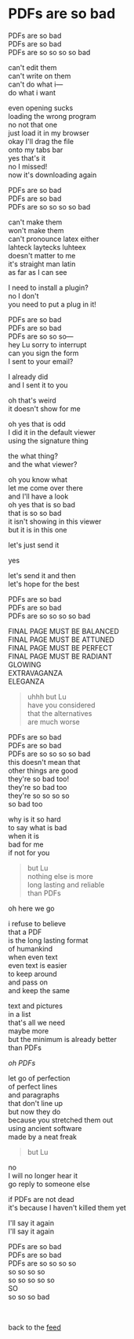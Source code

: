 # PDFs are so bad

PDFs are so bad\
PDFs are so bad\
PDFs are so so so so bad

can't edit them\
can't write on them\
can't do what i—\
do what i want 

even opening sucks\
loading the wrong program\
no not that one\
just load it in my browser\
okay I'll drag the file\
onto my tabs bar\
yes that's it\
no I missed!\
now it's downloading again

PDFs are so bad\
PDFs are so bad\
PDFs are so so so so bad

can't make them\
won't make them\
can't pronounce latex either\
lahteck laytecks luhteex\
doesn't matter to me\
it's straight man latin\
as far as I can see 

I need to install a plugin?\
no I don't\
you need to put a plug in it!

PDFs are so bad\
PDFs are so bad\
PDFs are so so so—\
hey Lu sorry to interrupt\
can you sign the form\
I sent to your email?

I already did\
and I sent it to you

oh that's weird\
it doesn't show for me

oh yes that is odd\
I did it in the default viewer\
using the signature thing

the what thing?\
and the what viewer?

oh you know what\
let me come over there\
and I'll have a look\
oh yes that is so bad\
that is so so bad\
it isn't showing in this viewer\
but it is in this one

let's just send it

yes

let's send it and then\
let's hope for the best

PDFs are so bad\
PDFs are so bad\
PDFs are so so so so bad

FINAL PAGE MUST BE BALANCED\
FINAL PAGE MUST BE ATTUNED\
FINAL PAGE MUST BE PERFECT\
FINAL PAGE MUST BE RADIANT\
GLOWING\
EXTRAVAGANZA\
ELEGANZA

> uhhh but Lu\
> have you considered\
> that the alternatives\
> are much worse

PDFs are so bad\
PDFs are so bad\
PDFs are so so so so bad\
this doesn't mean that\
other things are good\
they're so bad too!\
they're so bad too\
they're so so so so\
so bad too

why is it so hard\
to say what is bad\
when it is\
bad for me\
if not for you

> but Lu\
> nothing else is more\
> long lasting and reliable\
> than PDFs

oh here we go

i refuse to believe\
that a PDF\
is the long lasting format\
of humankind\
when even text\
even text is easier\
to keep around\
and pass on\
and keep the same

text and pictures\
in a list\
that's all we need\
maybe more\
but the minimum is already better\
than PDFs

*oh PDFs*

let go of perfection\
of perfect lines\
and paragraphs\
that don't line up\
but now they do\
because you stretched them out\
using ancient software\
made by a neat freak

> but Lu

no\
I will no longer hear it\
go reply to someone else

if PDFs are not dead\
it's because I haven't killed them yet 

I'll say it again\
I'll say it again

PDFs are so bad\
PDFs are so bad\
PDFs are so so so so\
so so so so\
so so so so so\
SO\
so so so bad

<br>

back to the [feed](/feed)
